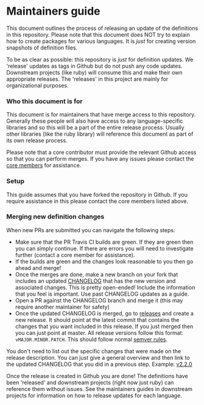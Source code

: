 # Maintainers guide

This document outlines the process of releasing an update of the definitions in this repository. Please note
that this document does NOT try to explain how to create packages for various languages. It is *just*
for creating version snapshots of definition files.

To be as clear as possible: this repository is *just* for definition updates. We 'release' updates as tags in Github
but do not push any code updates. Downstream projects (like ruby) will consume this and make their own appropriate releases.
The 'releases' in this project are mainly for organizational purposes.

### Who this document is for

This document is for maintainers that have merge access to this repository. Generally these people will also have access to any
language-specific libraries and so this will be a part of the entire release process. Usually other libraries (like the ruby library)
will reference this document as part of its own release process.

Please note that a core contributor must provide the relevant Github access so that you can perform merges. If you have any issues
please contact the [core members](https://github.com/orgs/holidays/teams/core/members) for assistance.

### Setup

This guide assumes that you have forked the repository in Github. If you require assistance in this please contact the core members listed above.

### Merging new definition changes

When new PRs are submitted you can navigate the following steps:

* Make sure that the PR Travis CI builds are green. If they are green then you can simply continue. If there are errors you
will need to investigate further (contact a core member for assistance).
* If the builds are green and the changes look reasonable to you then go ahead and merge!
* Once the merges are done, make a new branch on your fork that includes an updated [CHANGELOG](https://github.com/holidays/definitions/blob/master/CHANGELOG.md)
that has the new version and associated changes. This is pretty open-ended! Include the information that you feel is
important. Use past CHANGELOG updates as a guide.
* Open a PR against the CHANGELOG branch and merge it (this may require another maintainer for safety)
* Once the updated CHANGELOG is merged, go to [releases](https://github.com/holidays/definitions/releases) and create a new release. It should point at the latest commit that contains the changes that you want included in this release. If you just merged then you can just point at master.  All release versions follow this format: `vMAJOR.MINOR.PATCH`. This should follow normal [semver rules](https://semver.org/).

You don't need to list out the specific changes that were made on the release description. You can just give a general overview and then link to the updated CHANGELOG that you did in a previous step. Example: [v2.2.0](https://github.com/holidays/definitions/releases/tag/v2.2.0)

Once the release is created in Github you are done! The definitions have been 'released' and downstream projects (right now just ruby) can reference them without issues. See the maintainers guides in downstream projects for information on how to release updates for each language.
